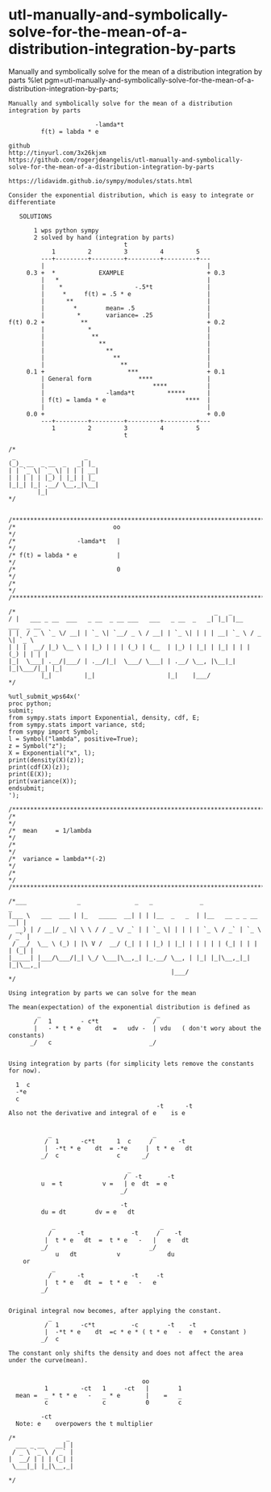 # utl-manually-and-symbolically-solve-for-the-mean-of-a-distribution-integration-by-parts
Manually and symbolically solve for the mean of a distribution integration by parts
    %let pgm=utl-manually-and-symbolically-solve-for-the-mean-of-a-distribution-integration-by-parts;

    Manually and symbolically solve for the mean of a distribution integration by parts

                            -lamda*t
             f(t) = labda * e

    github
    http://tinyurl.com/3x26kjxm
    https://github.com/rogerjdeangelis/utl-manually-and-symbolically-solve-for-the-mean-of-a-distribution-integration-by-parts

    https://lidavidm.github.io/sympy/modules/stats.html

    Consider the exponential distribution, which is easy to integrate or differentiate

       SOLUTIONS

           1 wps python sympy
           2 solved by hand (integration by parts)
                                    t
                1         2         3         4         5
             ---+---------+---------+---------+---------+---
             |                                             |
         0.3 +  *            EXAMPLE                       + 0.3
             |   *                                         |
             |    *                    -.5*t               |
             |     *     f(t) = .5 * e                     |
             |      **                                     |
             |        *        mean= .5                    |
             |         *       variance= .25               |
    f(t) 0.2 +          **                                 + 0.2
             |            *                                |
             |             **                              |
             |               **                            |
             |                 **                          |
             |                   **                        |
             |                     **                      |
         0.1 +                       ***                   + 0.1
             | General form             ****               |
             |                              ****           |
             |                 -lamda*t         *****      |
             | f(t) = lamda * e                      ****  |
             |                                             |
         0.0 +                                             + 0.0
             ---+---------+---------+---------+---------+---
                1         2         3         4         5
                                    t

    /*
     _                   _
    (_)_ __  _ __  _   _| |_
    | | `_ \| `_ \| | | | __|
    | | | | | |_) | |_| | |_
    |_|_| |_| .__/ \__,_|\__|
            |_|
    */


    /**************************************************************************************************************************/
    /*                           oo                                                                                           */
    /*                 -lamda*t   |                                                                                           */
    /* f(t) = labda * e           |                                                                                           */
    /*                            0                                                                                           */
    /*                                                                                                                        */
    /**************************************************************************************************************************/

    /*                                                       _   _
    / |   ___ _ __  ___   _ __  _ __ ___   ___   _ __  _   _| |_| |__   ___  _ __
    | |  / _ \ `_ \/ __| | `_ \| `__/ _ \ / __| | `_ \| | | | __| `_ \ / _ \| `_ \
    | | |  __/ |_) \__ \ | |_) | | | (_) | (__  | |_) | |_| | |_| | | | (_) | | | |
    |_|  \___| .__/|___/ | .__/|_|  \___/ \___| | .__/ \__, |\__|_| |_|\___/|_| |_|
             |_|         |_|                    |_|    |___/
    */

    %utl_submit_wps64x('
    proc python;
    submit;
    from sympy.stats import Exponential, density, cdf, E;
    from sympy.stats import variance, std;
    from sympy import Symbol;
    l = Symbol("lambda", positive=True);
    z = Symbol("z");
    X = Exponential("x", l);
    print(density(X)(z));
    print(cdf(X)(z));
    print(E(X));
    print(variance(X));
    endsubmit;
    ');

    /**************************************************************************************************************************/
    /*                                                                                                                        */
    /*  mean     = 1/lambda                                                                                                   */
    /*                                                                                                                        */
    /*  variance = lambda**(-2)                                                                                               */
    /*                                                                                                                        */
    /**************************************************************************************************************************/

    /*___              _               _   _             _                     _
    |___ \   ___  ___ | |_   _____  __| | | |__  _   _  | |__   __ _ _ __   __| |
      __) | / __|/ _ \| \ \ / / _ \/ _` | | `_ \| | | | | `_ \ / _` | `_ \ / _` |
     / __/  \__ \ (_) | |\ V /  __/ (_| | | |_) | |_| | | | | | (_| | | | | (_| |
    |_____| |___/\___/|_| \_/ \___|\__,_| |_.__/ \__, | |_| |_|\__,_|_| |_|\__,_|
                                                 |___/
    */

    Using integration by parts we can solve for the mean

    The mean(expectation) of the exponential distribution is defined as
            _                                _
           /   1        - c*t               /
           |   - * t * e    dt   =   udv -  | vdu   ( don't wory about the constants)
          _/   c                           _/


    Using integration by parts (for simplicity lets remove the constants for now).

      1  c
      -*e
      c
                                             -t      -t
    Also not the derivative and integral of e    is e


               _                            _
              /  1      -c*t      1  c     /       -t
              |  -*t * e    dt  = -*e     |  t * e   dt
             _/  c                c      _/

                                     _
                                    /  -t       -t
             u  = t           v =   | e  dt  = e
                                   _/

                                   -t
             du = dt        dv = e   dt

                _                             _
               /       -t             -t     /    -t
              |  t * e   dt  =  t * e   -   |   e   dt
             _/                            _/
                 u   dt           v             du
        or
                _
               /       -t             -t     -t
              |  t * e   dt  =  t * e   -   e
             _/


    Original integral now becomes, after applying the constant.
               _
              /  1      -c*t          -c        -t    -t
              |  -*t * e    dt  =c * e * ( t * e   -  e   + Constant )
             _/  c

    The constant only shifts the density and does not affect the area under the curve(mean).


                                         oo
              1         -ct   1     -ct   |        1
      mean =  _ * t * e   -   _ * e       |    =   _
              c               c           0        c

             -ct
      Note: e    overpowers the t multiplier

    /*              _
      ___ _ __   __| |
     / _ \ `_ \ / _` |
    |  __/ | | | (_| |
     \___|_| |_|\__,_|

    */
